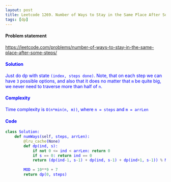 ```yaml
---
layout: post
title: Leetcode 1269. Number of Ways to Stay in the Same Place After Some Steps
tags: [dp]
---
```


#### Problem statement

<a href="https://leetcode.com/problems/number-of-ways-to-stay-in-the-same-place-after-some-steps/"> <font color = blue>https://leetcode.com/problems/number-of-ways-to-stay-in-the-same-place-after-some-steps/

#### Solution
Just do dp with state `(index, steps done)`. Note, that on each step we can have `3` possible options, and also that it does no matter that `m` be quite big, we never need to traverse more than half of `n`.

#### Complexity
Time complexity is `O(n*min(n, m))`, where `n = steps` and `m = arrLen`

#### Code
```python
class Solution:
    def numWays(self, steps, arrLen):
        @lru_cache(None)
        def dp(ind, s):
            if not 0 <= ind < arrLen: return 0
            if s == 0: return ind == 0
            return (dp(ind-1, s-1) + dp(ind, s-1) + dp(ind+1, s-1)) % MOD
        
        MOD = 10**9 + 7
        return dp(0, steps)
```
